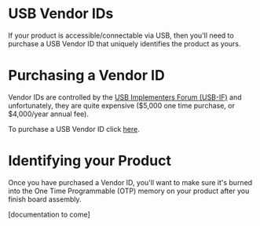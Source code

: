# USB Vendor IDs

If your product is accessible/connectable via USB, then you'll need to purchase a USB Vendor ID that uniquely identifies the product as yours. 

# Purchasing a Vendor ID

Vendor IDs are controlled by the [USB Implementers Forum (USB-IF)](http://www.usb.org/) and unfortunately, they are quite expensive ($5,000 one time purchase, or $4,000/year annual fee). 

To purchase a USB Vendor ID click [here](http://www.usb.org/developers/vendor/).

# Identifying your Product

Once you have purchased a Vendor ID, you'll want to make sure it's burned into the One Time Programmable (OTP) memory on your product after you finish board assembly. 

[documentation to come]